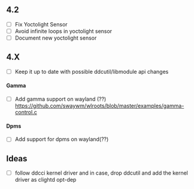 ## 4.2

- [ ] Fix Yoctolight Sensor
- [ ] Avoid infinite loops in yoctolight sensor
- [ ] Document new yoctolight sensor

## 4.X
- [ ] Keep it up to date with possible ddcutil/libmodule api changes

#### Gamma
- [ ] Add gamma support on wayland (??)
https://github.com/swaywm/wlroots/blob/master/examples/gamma-control.c

#### Dpms
- [ ] Add support for dpms on wayland(??)

## Ideas
- [ ] follow ddcci kernel driver and in case, drop ddcutil and add the kernel driver as clightd opt-dep
